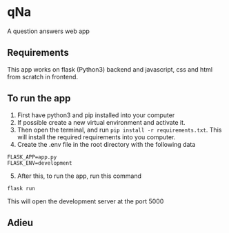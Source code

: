 # qNa
 
 A question answers web app
 
## Requirements
This app works on flask (Python3) backend and javascript, css and html from scratch in frontend.

## To run the app
1. First have python3 and pip installed into your computer
2. If possible create a new virtual environment and activate it.
3. Then open the terminal, and run `pip install -r requirements.txt`. This will install the required requirements into you computer.
4. Create the .env file in the root directory with the following data
```
FLASK_APP=app.py
FLASK_ENV=development
```

5. After this, to run the app, run this command
```
flask run
```

This will open the development server at the port 5000

## Adieu
